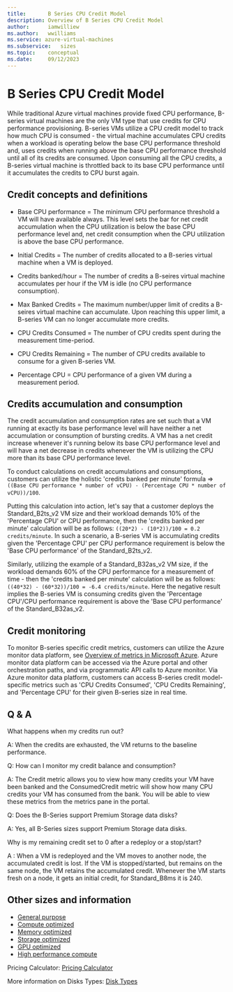 ```yaml
---
title:       B Series CPU Credit Model
description: Overview of B Series CPU Credit Model
author:      iamwilliew 
ms.author:   wwilliams 
ms.service: azure-virtual-machines
ms.subservice:   sizes
ms.topic:    conceptual
ms.date:     09/12/2023
---
```


# B Series CPU Credit Model

While traditional Azure virtual machines provide fixed CPU performance, B-series virtual machines are the only VM type that use credits for CPU performance provisioning. B-series VMs utilize a CPU credit model to track how much CPU is consumed - the virtual machine accumulates CPU credits when a workload is operating below the base CPU performance threshold and, uses credits when running above the base CPU performance threshold until all of its credits are consumed. Upon consuming all the CPU credits, a B-series virtual machine is throttled back to its base CPU performance until it accumulates the credits to CPU burst again.

## Credit concepts and definitions 
- Base CPU performance = The minimum CPU performance threshold a VM will have available always. This level sets the bar for net credit accumulation when the CPU utilization is below the base CPU performance level and, net credit consumption when the CPU utilization is above the base CPU performance. 

- Initial Credits = The number of credits allocated to a B-series virtual machine when a VM is deployed. 

- Credits banked/hour = The number of credits a B-seires virtual machine accumulates per hour if the VM is idle (no CPU performance consumption). 

- Max Banked Credits = The maximum number/upper limit of credits a B-seires virtual machine can accumulate. Upon reaching this upper limit, a B-series VM can no longer accumulate more credits.    

- CPU Credits Consumed = The number of CPU credits spent during the measurement time-period.

- CPU Credits Remaining = The number of CPU credits available to consume for a given B-series VM.

- Percentage CPU = CPU performance of a given VM during a measurement period. 


## Credits accumulation and consumption
The credit accumulation and consumption rates are set such that a VM running at exactly its base performance level will have neither a net accumulation or consumption of bursting credits. A VM has a net credit increase whenever it's running below its base CPU performance level and will have a net decrease in credits whenever the VM is utilizing the CPU more than its base CPU performance level.

To conduct calculations on credit accumulations and consumptions, customers can utilize the holistic 'credits banked per minute' formula => 
`((Base CPU performance * number of vCPU) - (Percentage CPU * number of vCPU))/100`.  

Putting this calculation into action, let's say that a customer deploys the Standard_B2ts_v2 VM size and their workload demands 10% of the 'Percentage CPU' or CPU performance, then the 'credits banked per minute' calculation will be as follows: `((20*2) - (10*2))/100 = 0.2 credits/minute`. In such a scenario, a B-series VM is accumulating credits given the 'Percentage CPU' per CPU performance requirement is below the 'Base CPU performance' of the Standard_B2ts_v2. 

Similarly, utilizing the example of a Standard_B32as_v2 VM size, if the workload demands 60% of the CPU performance for a measurement of time - then the 'credits banked per minute' calculation will be as follows: `((40*32) - (60*32))/100 = -6.4 credits/minute`. Here the negative result implies the B-series VM is consuming credits given the 'Percentage CPU'/CPU performance requirement is above the 'Base CPU performance' of the Standard_B32as_v2.  
 

## Credit monitoring
To monitor B-series specific credit metrics, customers can utilize the Azure monitor data platform, see [Overview of metrics in Microsoft Azure](../../azure-monitor/data-platform.md). Azure monitor data platform can be accessed via the Azure portal and other orchestration paths, and via programmatic API calls to Azure monitor.
Via Azure monitor data platform, customers can access B-series credit model-specific metrics such as 'CPU Credits Consumed', 'CPU Credits Remaining', and 'Percentage CPU' for their given B-series size in real time.  

## Q & A

What happens when my credits run out?

A: When the credits are exhausted, the VM returns to the baseline performance.
 
Q: How can I monitor my credit balance and consumption?

A: The Credit metric allows you to view how many credits your VM have been banked and the ConsumedCredit metric will show how many CPU credits your VM has consumed from the bank. You will be able to view these metrics from the metrics pane in the portal.
 
Q: Does the B-Series support Premium Storage data disks?

A: Yes, all B-Series sizes support Premium Storage data disks.
 
Why is my remaining credit set to 0 after a redeploy or a stop/start?

A : When a VM is redeployed and the VM moves to another node, the accumulated credit is lost. If the VM is stopped/started, but remains on the same node, the VM retains the accumulated credit. Whenever the VM starts fresh on a node, it gets an initial credit, for Standard_B8ms it is 240.

## Other sizes and information

- [General purpose](../sizes-general.md)
- [Compute optimized](../sizes-compute.md)
- [Memory optimized](../sizes-memory.md)
- [Storage optimized](../sizes-storage.md)
- [GPU optimized](../sizes-gpu.md)
- [High performance compute](../sizes-hpc.md)

Pricing Calculator: [Pricing Calculator](https://azure.microsoft.com/pricing/calculator/)

More information on Disks Types: [Disk Types](../disks-types.md#ultra-disks)
